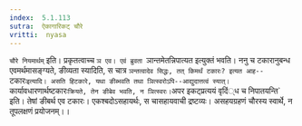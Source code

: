 ```yaml
---
index:  5.1.113
sutra:  ऐकागारिकट् चौरे
vritti:  nyasa
---
```


`चौरे नियमार्थम्` इति। प्रकृतत्वाच्च `ञ एव। एवं ब्रुवता `ञान्तमेतन्निपात्यत इत्युक्तं भवति।
ननु च टकारानुबन्ध एवमर्थमासङ्ग्यते, ङीव्यता स्यादिति, स चात्र `ञन्तत्वादेव सिद्धः, तत् किमर्थं टकारः? इत्यत आह--`टकारः` इत्यादि। असति हिटकारे, यथा ङीब्भवति तथा ञित्स्वरोऽपि--आद्युदात्तत्वं स्यात्। `कार्यावधारणार्थष्टकारः` क्रियते, तेन ङीबेव भवति, न ञित्स्वरः। `अपर इकट्प्रत्ययं वृदिं्ध च निपातयन्ति` इति। तेषां ङीबर्थ एव टकारः। एकश्बदोऽसहायर्थः, स चासहायवाची द्रष्टव्यः। असहयग्रहणं चौरस्य स्वार्थे, न तूपलक्षणं प्रयोजनम्।।

